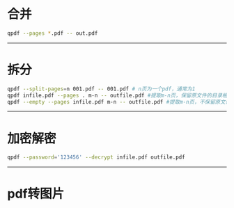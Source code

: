 # 合并
```sh
qpdf --pages *.pdf -- out.pdf
```
---
# 拆分
```sh
qpdf --split-pages=n 001.pdf -- 001.pdf # n页为一个pdf，通常为1
qpdf infile.pdf --pages . m-n -- outfile.pdf #提取m-n页，保留原文件的目录格式
qpdf --empty --pages infile.pdf m-n -- outfile.pdf #提取m-n页，不保留原文件的目录格式
```
---
# 加密解密
```sh
qpdf --password='123456' --decrypt infile.pdf outfile.pdf
```
---
# pdf转图片
```sh
```